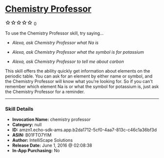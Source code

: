 # [Chemistry Professor](http://alexa.amazon.com/#skills/amzn1.echo-sdk-ams.app.b2da1712-5cf0-4aa7-813c-c46c1a36bf3d)
![0 stars](../../images/ic_star_border_black_18dp_1x.png)![0 stars](../../images/ic_star_border_black_18dp_1x.png)![0 stars](../../images/ic_star_border_black_18dp_1x.png)![0 stars](../../images/ic_star_border_black_18dp_1x.png)![0 stars](../../images/ic_star_border_black_18dp_1x.png) 0

To use the Chemistry Professor skill, try saying...

* *Alexa, ask Chemistry Professor what Na is*

* *Alexa, ask Chemistry Professor what the symbol is for potassium*

* *Alexa, ask Chemistry Professor to tell me about carbon*

This skill offers the ability quickly get information about elements on the periodic table. You can ask for an element by either name or symbol, and the Chemistry Professor will know what you're looking for. So if you can't remember which element Na is or what the symbol for potassium is, just ask the Chemistry Professor for a reminder.

***

### Skill Details

* **Invocation Name:** chemistry professor
* **Category:** null
* **ID:** amzn1.echo-sdk-ams.app.b2da1712-5cf0-4aa7-813c-c46c1a36bf3d
* **ASIN:** B01FTO7YIM
* **Author:** IntelliScape Solutions
* **Release Date:** June 1, 2016 @ 02:08:38
* **In-App Purchasing:** No
